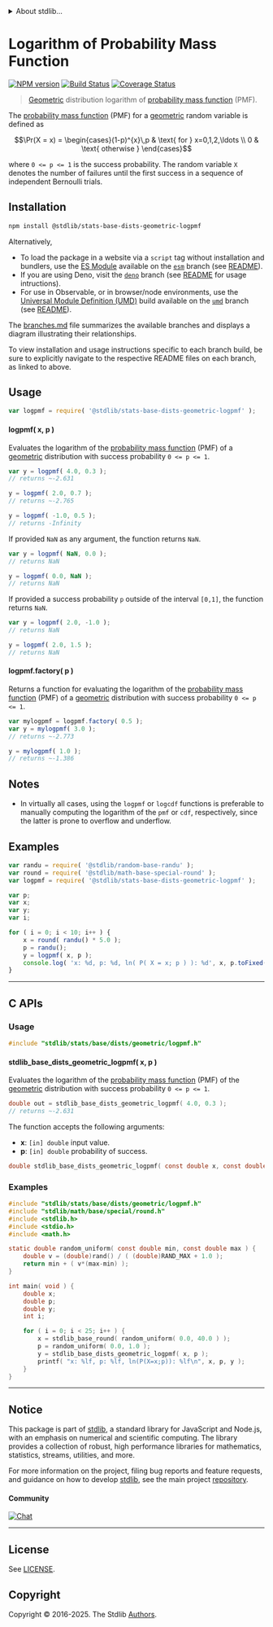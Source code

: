 <!--

@license Apache-2.0

Copyright (c) 2018 The Stdlib Authors.

Licensed under the Apache License, Version 2.0 (the "License");
you may not use this file except in compliance with the License.
You may obtain a copy of the License at

   http://www.apache.org/licenses/LICENSE-2.0

Unless required by applicable law or agreed to in writing, software
distributed under the License is distributed on an "AS IS" BASIS,
WITHOUT WARRANTIES OR CONDITIONS OF ANY KIND, either express or implied.
See the License for the specific language governing permissions and
limitations under the License.

-->


<details>
  <summary>
    About stdlib...
  </summary>
  <p>We believe in a future in which the web is a preferred environment for numerical computation. To help realize this future, we've built stdlib. stdlib is a standard library, with an emphasis on numerical and scientific computation, written in JavaScript (and C) for execution in browsers and in Node.js.</p>
  <p>The library is fully decomposable, being architected in such a way that you can swap out and mix and match APIs and functionality to cater to your exact preferences and use cases.</p>
  <p>When you use stdlib, you can be absolutely certain that you are using the most thorough, rigorous, well-written, studied, documented, tested, measured, and high-quality code out there.</p>
  <p>To join us in bringing numerical computing to the web, get started by checking us out on <a href="https://github.com/stdlib-js/stdlib">GitHub</a>, and please consider <a href="https://opencollective.com/stdlib">financially supporting stdlib</a>. We greatly appreciate your continued support!</p>
</details>

# Logarithm of Probability Mass Function

[![NPM version][npm-image]][npm-url] [![Build Status][test-image]][test-url] [![Coverage Status][coverage-image]][coverage-url] <!-- [![dependencies][dependencies-image]][dependencies-url] -->

> [Geometric][geometric-distribution] distribution logarithm of [probability mass function][pmf] (PMF).

<section class="intro">

The [probability mass function][pmf] (PMF) for a [geometric][geometric-distribution] random variable is defined as

<!-- <equation class="equation" label="eq:geometric_pmf" align="center" raw="\Pr(X = x) = \begin{cases}(1-p)^{x}\,p & \text{ for } x=0,1,2,\ldots \\ 0 & \text{ otherwise } \end{cases}" alt="Probability mass function (PMF) for a geometric distribution."> -->

```math
\Pr(X = x) = \begin{cases}(1-p)^{x}\,p & \text{ for } x=0,1,2,\ldots \\ 0 & \text{ otherwise } \end{cases}
```

<!-- <div class="equation" align="center" data-raw-text="\Pr(X = x) = \begin{cases}(1-p)^{x}\,p &amp; \text{ for } x=0,1,2,\ldots \\ 0 &amp; \text{ otherwise } \end{cases}" data-equation="eq:geometric_pmf">
    <img src="https://cdn.jsdelivr.net/gh/stdlib-js/stdlib@51534079fef45e990850102147e8945fb023d1d0/lib/node_modules/@stdlib/stats/base/dists/geometric/logpmf/docs/img/equation_geometric_pmf.svg" alt="Probability mass function (PMF) for a geometric distribution.">
    <br>
</div> -->

<!-- </equation> -->

where `0 <= p <= 1` is the success probability. The random variable `X` denotes the number of failures until the first success in a sequence of independent Bernoulli trials.

</section>

<!-- /.intro -->

<section class="installation">

## Installation

```bash
npm install @stdlib/stats-base-dists-geometric-logpmf
```

Alternatively,

-   To load the package in a website via a `script` tag without installation and bundlers, use the [ES Module][es-module] available on the [`esm`][esm-url] branch (see [README][esm-readme]).
-   If you are using Deno, visit the [`deno`][deno-url] branch (see [README][deno-readme] for usage intructions).
-   For use in Observable, or in browser/node environments, use the [Universal Module Definition (UMD)][umd] build available on the [`umd`][umd-url] branch (see [README][umd-readme]).

The [branches.md][branches-url] file summarizes the available branches and displays a diagram illustrating their relationships.

To view installation and usage instructions specific to each branch build, be sure to explicitly navigate to the respective README files on each branch, as linked to above.

</section>

<section class="usage">

## Usage

```javascript
var logpmf = require( '@stdlib/stats-base-dists-geometric-logpmf' );
```

#### logpmf( x, p )

Evaluates the logarithm of the [probability mass function][pmf] (PMF) of a [geometric][geometric-distribution] distribution with success probability `0 <= p <= 1`.

```javascript
var y = logpmf( 4.0, 0.3 );
// returns ~-2.631

y = logpmf( 2.0, 0.7 );
// returns ~-2.765

y = logpmf( -1.0, 0.5 );
// returns -Infinity
```

If provided `NaN` as any argument, the function returns `NaN`.

```javascript
var y = logpmf( NaN, 0.0 );
// returns NaN

y = logpmf( 0.0, NaN );
// returns NaN
```

If provided a success probability `p` outside of the interval `[0,1]`, the function returns `NaN`.

```javascript
var y = logpmf( 2.0, -1.0 );
// returns NaN

y = logpmf( 2.0, 1.5 );
// returns NaN
```

#### logpmf.factory( p )

Returns a function for evaluating the logarithm of the [probability mass function][pmf] (PMF) of a [geometric][geometric-distribution] distribution with success probability `0 <= p <= 1`.

```javascript
var mylogpmf = logpmf.factory( 0.5 );
var y = mylogpmf( 3.0 );
// returns ~-2.773

y = mylogpmf( 1.0 );
// returns ~-1.386
```

</section>

<!-- /.usage -->

<section class="notes">

## Notes

-   In virtually all cases, using the `logpmf` or `logcdf` functions is preferable to manually computing the logarithm of the `pmf` or `cdf`, respectively, since the latter is prone to overflow and underflow.

</section>

<!-- /.notes -->

<section class="examples">

## Examples

<!-- eslint no-undef: "error" -->

```javascript
var randu = require( '@stdlib/random-base-randu' );
var round = require( '@stdlib/math-base-special-round' );
var logpmf = require( '@stdlib/stats-base-dists-geometric-logpmf' );

var p;
var x;
var y;
var i;

for ( i = 0; i < 10; i++ ) {
    x = round( randu() * 5.0 );
    p = randu();
    y = logpmf( x, p );
    console.log( 'x: %d, p: %d, ln( P( X = x; p ) ): %d', x, p.toFixed( 4 ), y.toFixed( 4 ) );
}
```

</section>

<!-- /.examples -->

<!-- Section to include cited references. If references are included, add a horizontal rule *before* the section. Make sure to keep an empty line after the `section` element and another before the `/section` close. -->

<section class="references">

<!-- C interface documentation. -->

* * *

<section class="c">

## C APIs

<!-- Section to include introductory text. Make sure to keep an empty line after the intro `section` element and another before the `/section` close. -->

<section class="intro">

</section>

<!-- /.intro -->

<!-- C usage documentation. -->

<section class="usage">

### Usage

```c
#include "stdlib/stats/base/dists/geometric/logpmf.h"
```

#### stdlib_base_dists_geometric_logpmf( x, p )

Evaluates the logarithm of the [probability mass function][pmf] (PMF) of the [geometric][geometric-distribution] distribution with success probability `0 <= p <= 1`.

```c
double out = stdlib_base_dists_geometric_logpmf( 4.0, 0.3 );
// returns ~-2.631
```

The function accepts the following arguments:

-   **x**: `[in] double` input value.
-   **p**: `[in] double` probability of success.

```c
double stdlib_base_dists_geometric_logpmf( const double x, const double p );
```

</section>

<!-- /.usage -->

<!-- C API usage notes. Make sure to keep an empty line after the `section` element and another before the `/section` close. -->

<section class="notes">

</section>

<!-- /.notes -->

<!-- C API usage examples. -->

<section class="examples">

### Examples

```c
#include "stdlib/stats/base/dists/geometric/logpmf.h"
#include "stdlib/math/base/special/round.h"
#include <stdlib.h>
#include <stdio.h>
#include <math.h>

static double random_uniform( const double min, const double max ) {
    double v = (double)rand() / ( (double)RAND_MAX + 1.0 );
    return min + ( v*(max-min) );
}

int main( void ) {
    double x;
    double p;
    double y;
    int i;

    for ( i = 0; i < 25; i++ ) {
        x = stdlib_base_round( random_uniform( 0.0, 40.0 ) );
        p = random_uniform( 0.0, 1.0 );
        y = stdlib_base_dists_geometric_logpmf( x, p );
        printf( "x: %lf, p: %lf, ln(P(X=x;p)): %lf\n", x, p, y );
    }
}
```

</section>

<!-- /.references -->

<!-- Section for related `stdlib` packages. Do not manually edit this section, as it is automatically populated. -->

<section class="related">

</section>

<!-- /.related -->

<!-- Section for all links. Make sure to keep an empty line after the `section` element and another before the `/section` close. -->


<section class="main-repo" >

* * *

## Notice

This package is part of [stdlib][stdlib], a standard library for JavaScript and Node.js, with an emphasis on numerical and scientific computing. The library provides a collection of robust, high performance libraries for mathematics, statistics, streams, utilities, and more.

For more information on the project, filing bug reports and feature requests, and guidance on how to develop [stdlib][stdlib], see the main project [repository][stdlib].

#### Community

[![Chat][chat-image]][chat-url]

---

## License

See [LICENSE][stdlib-license].


## Copyright

Copyright &copy; 2016-2025. The Stdlib [Authors][stdlib-authors].

</section>

<!-- /.stdlib -->

<!-- Section for all links. Make sure to keep an empty line after the `section` element and another before the `/section` close. -->

<section class="links">

[npm-image]: http://img.shields.io/npm/v/@stdlib/stats-base-dists-geometric-logpmf.svg
[npm-url]: https://npmjs.org/package/@stdlib/stats-base-dists-geometric-logpmf

[test-image]: https://github.com/stdlib-js/stats-base-dists-geometric-logpmf/actions/workflows/test.yml/badge.svg?branch=main
[test-url]: https://github.com/stdlib-js/stats-base-dists-geometric-logpmf/actions/workflows/test.yml?query=branch:main

[coverage-image]: https://img.shields.io/codecov/c/github/stdlib-js/stats-base-dists-geometric-logpmf/main.svg
[coverage-url]: https://codecov.io/github/stdlib-js/stats-base-dists-geometric-logpmf?branch=main

<!--

[dependencies-image]: https://img.shields.io/david/stdlib-js/stats-base-dists-geometric-logpmf.svg
[dependencies-url]: https://david-dm.org/stdlib-js/stats-base-dists-geometric-logpmf/main

-->

[chat-image]: https://img.shields.io/gitter/room/stdlib-js/stdlib.svg
[chat-url]: https://app.gitter.im/#/room/#stdlib-js_stdlib:gitter.im

[stdlib]: https://github.com/stdlib-js/stdlib

[stdlib-authors]: https://github.com/stdlib-js/stdlib/graphs/contributors

[umd]: https://github.com/umdjs/umd
[es-module]: https://developer.mozilla.org/en-US/docs/Web/JavaScript/Guide/Modules

[deno-url]: https://github.com/stdlib-js/stats-base-dists-geometric-logpmf/tree/deno
[deno-readme]: https://github.com/stdlib-js/stats-base-dists-geometric-logpmf/blob/deno/README.md
[umd-url]: https://github.com/stdlib-js/stats-base-dists-geometric-logpmf/tree/umd
[umd-readme]: https://github.com/stdlib-js/stats-base-dists-geometric-logpmf/blob/umd/README.md
[esm-url]: https://github.com/stdlib-js/stats-base-dists-geometric-logpmf/tree/esm
[esm-readme]: https://github.com/stdlib-js/stats-base-dists-geometric-logpmf/blob/esm/README.md
[branches-url]: https://github.com/stdlib-js/stats-base-dists-geometric-logpmf/blob/main/branches.md

[stdlib-license]: https://raw.githubusercontent.com/stdlib-js/stats-base-dists-geometric-logpmf/main/LICENSE

[geometric-distribution]: https://en.wikipedia.org/wiki/Geometric_distribution

[pmf]: https://en.wikipedia.org/wiki/Probability_mass_function

</section>

<!-- /.links -->
